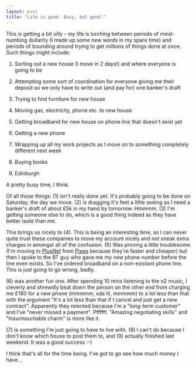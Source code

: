 ```yaml
---
layout: post
title: "Life is good. Busy, but good."
---
```

This is getting a bit silly - my life is lurching between periods of mind-
numbing dullarity (I made up some new words in my spare time) and periods of
bounding around trying to get millions of things done at once. Such things
might include:

  1. Sorting out a new house (I move in 2 days!) and where everyone is going
to be

  2. Attempting some sort of coordination for everyone giving me their deposit
so we only have to write out (and pay for) one banker's draft

  3. Trying to find furniture for new house

  4. Moving gas, electricity, phone etc. to new house

  5. Getting broadband for new house on phone line that doesn't exist yet

  6. Getting a new phone

  7. Wrapping up all my work projects as I move on to something completely
different next week

  8. Buying books

  9. Edinburgh

A pretty busy time, I think.

Of all those things: (1) isn't really done yet. It's probably going to be done
on Saturday, the day we move. (2) is dragging it's feet a little seeing as I
need a banker's draft of about £5k in my hand by tomorrow. Hmmmm. (3) I'm
getting someone else to do, which is a good thing indeed as they have better
taste than me.

This brings us nicely to (4). This is being an interesting time, as I can
never quite trust these companies to move my account nicely and not sneak
extra charges in amongst all of the confusion. (5) Was proving a little
troublesome (I'm moving to [PlusNet][1] from [Pipex][2] because they're faster
and cheaper) but then I spoke to the BT guy who gave me my new phone number
before the line even exists. So I've ordered broadband on a non-existant phone
line. This is just going to go wrong, badly.

(6) was another fun one. After spending 10 mins listening to the o2 music, I
cleverly and shrewdly beat down the person on the other end from charging me
£180 for a new phone (mmmmm, xda IIi, mmmmm) to a lot less than that with the
argument "It's a lot less than that if I cancel and just get a new contract".
Apparently they relented because I'm a "long-term customer" and I've "never
missed a payment". Pffffft. "Amazing negotiating skills" and "Insurmountable
charm" is more like it.

(7) is something I'm just going to have to live with. (8) I can't do because I
don't know which house to post them to, and (9) actually finished last
weekend. It was a good success :-)

I think that's all for the time being. I've got to go see how much money I
have...

   [1]: http://www.plus.net

   [2]: http://www.pipex.net

